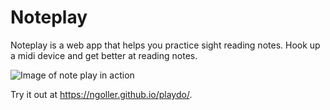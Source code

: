 # Noteplay

Noteplay is a web app that helps you practice sight reading notes. Hook up a midi device and get better at reading notes.

![Image of note play in action](https://i.ibb.co/NZLSYdS/noteplay-demo.gif)

Try it out at https://ngoller.github.io/playdo/.
